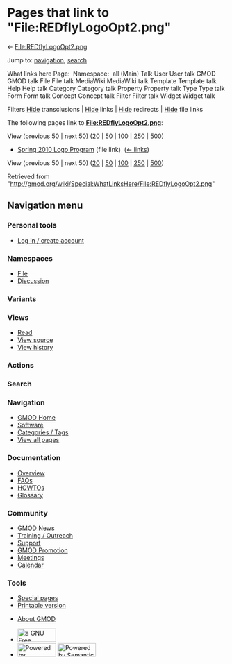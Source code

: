 <div id="mw-page-base" class="noprint">

</div>

<div id="mw-head-base" class="noprint">

</div>

<div id="content" class="mw-body" role="main">

<span id="top"></span>

<div id="mw-js-message" style="display:none;">

</div>



# <span dir="auto">Pages that link to "File:REDflyLogoOpt2.png"</span>

<div id="bodyContent">

<div id="contentSub">

←
[File:REDflyLogoOpt2.png](/wiki/File:REDflyLogoOpt2.png "File:REDflyLogoOpt2.png")

</div>

<div id="jump-to-nav" class="mw-jump">

Jump to: [navigation](#mw-navigation), [search](#p-search)

</div>

<div id="mw-content-text">

What links here Page:  Namespace:  all (Main) Talk User User talk GMOD
GMOD talk File File talk MediaWiki MediaWiki talk Template Template talk
Help Help talk Category Category talk Property Property talk Type Type
talk Form Form talk Concept Concept talk Filter Filter talk Widget
Widget talk

Filters
[Hide](/mediawiki/index.php?title=Special:WhatLinksHere/File:REDflyLogoOpt2.png&hidetrans=1 "Special:WhatLinksHere/File:REDflyLogoOpt2.png")
transclusions \|
[Hide](/mediawiki/index.php?title=Special:WhatLinksHere/File:REDflyLogoOpt2.png&hidelinks=1 "Special:WhatLinksHere/File:REDflyLogoOpt2.png")
links \|
[Hide](/mediawiki/index.php?title=Special:WhatLinksHere/File:REDflyLogoOpt2.png&hideredirs=1 "Special:WhatLinksHere/File:REDflyLogoOpt2.png")
redirects \|
[Hide](/mediawiki/index.php?title=Special:WhatLinksHere/File:REDflyLogoOpt2.png&hideimages=1 "Special:WhatLinksHere/File:REDflyLogoOpt2.png")
file links

The following pages link to
**[File:REDflyLogoOpt2.png](/wiki/File:REDflyLogoOpt2.png "File:REDflyLogoOpt2.png")**:

View (previous 50 \| next 50)
([20](/mediawiki/index.php?title=Special:WhatLinksHere/File:REDflyLogoOpt2.png&limit=20 "Special:WhatLinksHere/File:REDflyLogoOpt2.png")
\|
[50](/mediawiki/index.php?title=Special:WhatLinksHere/File:REDflyLogoOpt2.png&limit=50 "Special:WhatLinksHere/File:REDflyLogoOpt2.png")
\|
[100](/mediawiki/index.php?title=Special:WhatLinksHere/File:REDflyLogoOpt2.png&limit=100 "Special:WhatLinksHere/File:REDflyLogoOpt2.png")
\|
[250](/mediawiki/index.php?title=Special:WhatLinksHere/File:REDflyLogoOpt2.png&limit=250 "Special:WhatLinksHere/File:REDflyLogoOpt2.png")
\|
[500](/mediawiki/index.php?title=Special:WhatLinksHere/File:REDflyLogoOpt2.png&limit=500 "Special:WhatLinksHere/File:REDflyLogoOpt2.png"))

- [Spring 2010 Logo
  Program](/wiki/Spring_2010_Logo_Program "Spring 2010 Logo Program")
  (file link) ‎ <span class="mw-whatlinkshere-tools">([←
  links](/mediawiki/index.php?title=Special:WhatLinksHere&target=Spring+2010+Logo+Program "Special:WhatLinksHere"))</span>

View (previous 50 \| next 50)
([20](/mediawiki/index.php?title=Special:WhatLinksHere/File:REDflyLogoOpt2.png&limit=20 "Special:WhatLinksHere/File:REDflyLogoOpt2.png")
\|
[50](/mediawiki/index.php?title=Special:WhatLinksHere/File:REDflyLogoOpt2.png&limit=50 "Special:WhatLinksHere/File:REDflyLogoOpt2.png")
\|
[100](/mediawiki/index.php?title=Special:WhatLinksHere/File:REDflyLogoOpt2.png&limit=100 "Special:WhatLinksHere/File:REDflyLogoOpt2.png")
\|
[250](/mediawiki/index.php?title=Special:WhatLinksHere/File:REDflyLogoOpt2.png&limit=250 "Special:WhatLinksHere/File:REDflyLogoOpt2.png")
\|
[500](/mediawiki/index.php?title=Special:WhatLinksHere/File:REDflyLogoOpt2.png&limit=500 "Special:WhatLinksHere/File:REDflyLogoOpt2.png"))

</div>

<div class="printfooter">

Retrieved from
"<http://gmod.org/wiki/Special:WhatLinksHere/File:REDflyLogoOpt2.png>"

</div>

<div id="catlinks" class="catlinks catlinks-allhidden">

</div>

<div class="visualClear">

</div>

</div>

</div>

<div id="mw-navigation">

## Navigation menu

<div id="mw-head">

<div id="p-personal" role="navigation"
aria-labelledby="p-personal-label">

### Personal tools

- <span id="pt-login"><a
  href="/mediawiki/index.php?title=Special:UserLogin&amp;returnto=Special%3AWhatLinksHere%2FFile%3AREDflyLogoOpt2.png"
  accesskey="o"
  title="You are encouraged to log in; however, it is not mandatory [o]">Log
  in / create account</a></span>

</div>

<div id="left-navigation">

<div id="p-namespaces" class="vectorTabs" role="navigation"
aria-labelledby="p-namespaces-label">

### Namespaces

- <span id="ca-nstab-image"><a href="/wiki/File:REDflyLogoOpt2.png" accesskey="c"
  title="View the file page [c]">File</a></span>
- <span id="ca-talk"><a
  href="/mediawiki/index.php?title=File_talk:REDflyLogoOpt2.png&amp;action=edit&amp;redlink=1"
  accesskey="t"
  title="Discussion about the content page [t]">Discussion</a></span>

</div>

<div id="p-variants" class="vectorMenu emptyPortlet" role="navigation"
aria-labelledby="p-variants-label">

### 

### Variants[](#)

<div class="menu">

</div>

</div>

</div>

<div id="right-navigation">

<div id="p-views" class="vectorTabs" role="navigation"
aria-labelledby="p-views-label">

### Views

- <span id="ca-view">[Read](/wiki/File:REDflyLogoOpt2.png)</span>
- <span id="ca-viewsource"><a
  href="/mediawiki/index.php?title=File:REDflyLogoOpt2.png&amp;action=edit"
  accesskey="e" title="This page is protected.
  You can view its source [e]">View source</a></span>
- <span id="ca-history"><a
  href="/mediawiki/index.php?title=File:REDflyLogoOpt2.png&amp;action=history"
  accesskey="h" title="Past revisions of this page [h]">View history</a></span>

</div>

<div id="p-cactions" class="vectorMenu emptyPortlet" role="navigation"
aria-labelledby="p-cactions-label">

### Actions[](#)

<div class="menu">

</div>

</div>

<div id="p-search" role="search">

### Search

<div id="simpleSearch">

</div>

</div>

</div>

</div>

<div id="mw-panel">

<div id="p-logo" role="banner">

<a href="/wiki/Main_Page"
style="background-image: url(http://gmod.org/images/GMOD-cogs.png);"
title="Visit the main page"></a>

</div>

<div id="p-Navigation" class="portal" role="navigation"
aria-labelledby="p-Navigation-label">

### Navigation

<div class="body">

- <span id="n-GMOD-Home">[GMOD Home](/wiki/Main_Page)</span>
- <span id="n-Software">[Software](/wiki/GMOD_Components)</span>
- <span id="n-Categories-.2F-Tags">[Categories /
  Tags](/wiki/Categories)</span>
- <span id="n-View-all-pages">[View all
  pages](/wiki/Special:AllPages)</span>

</div>

</div>

<div id="p-Documentation" class="portal" role="navigation"
aria-labelledby="p-Documentation-label">

### Documentation

<div class="body">

- <span id="n-Overview">[Overview](/wiki/Overview)</span>
- <span id="n-FAQs">[FAQs](/wiki/Category:FAQ)</span>
- <span id="n-HOWTOs">[HOWTOs](/wiki/Category:HOWTO)</span>
- <span id="n-Glossary">[Glossary](/wiki/Glossary)</span>

</div>

</div>

<div id="p-Community" class="portal" role="navigation"
aria-labelledby="p-Community-label">

### Community

<div class="body">

- <span id="n-GMOD-News">[GMOD News](/wiki/GMOD_News)</span>
- <span id="n-Training-.2F-Outreach">[Training /
  Outreach](/wiki/Training_and_Outreach)</span>
- <span id="n-Support">[Support](/wiki/Support)</span>
- <span id="n-GMOD-Promotion">[GMOD
  Promotion](/wiki/GMOD_Promotion)</span>
- <span id="n-Meetings">[Meetings](/wiki/Meetings)</span>
- <span id="n-Calendar">[Calendar](/wiki/Calendar)</span>

</div>

</div>

<div id="p-tb" class="portal" role="navigation"
aria-labelledby="p-tb-label">

### Tools

<div class="body">

- <span id="t-specialpages"><a href="/wiki/Special:SpecialPages" accesskey="q"
  title="A list of all special pages [q]">Special pages</a></span>
- <span id="t-print"><a
  href="/mediawiki/index.php?title=Special:WhatLinksHere/File:REDflyLogoOpt2.png&amp;printable=yes"
  rel="alternate" accesskey="p"
  title="Printable version of this page [p]">Printable version</a></span>

</div>

</div>

</div>

</div>

<div id="footer" role="contentinfo">

- <span id="footer-places-about">[About
  GMOD](/wiki/GMOD:About "GMOD:About")</span>

<!-- -->

- <span id="footer-copyrightico">[<img src="http://www.gnu.org/graphics/gfdl-logo-small.png" width="88"
  height="31" alt="a GNU Free Documentation License" />](http://www.gnu.org/licenses/fdl-1.3.html)</span>
- <span id="footer-poweredbyico">[<img src="/mediawiki/skins/common/images/poweredby_mediawiki_88x31.png"
  width="88" height="31" alt="Powered by MediaWiki" />](//www.mediawiki.org/)
  [<img
  src="/mediawiki/extensions/SemanticMediaWiki/includes/../resources/images/smw_button.png"
  width="88" height="31" alt="Powered by Semantic MediaWiki" />](https://www.semantic-mediawiki.org/wiki/Semantic_MediaWiki)</span>

<div style="clear:both">

</div>

</div>
